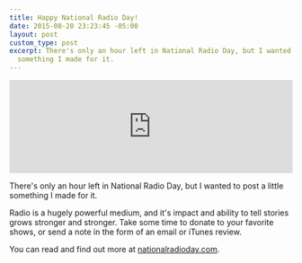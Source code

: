 ```yaml
---
title: Happy National Radio Day!
date: 2015-08-20 23:23:45 -05:00
layout: post
custom_type: post
excerpt: There's only an hour left in National Radio Day, but I wanted to post a little
  something I made for it.
---
```


<iframe width="100%" height="166" scrolling="no" frameborder="no" src="https://w.soundcloud.com/player/?url=https%3A//api.soundcloud.com/tracks/220146880&amp;color=ff5500&amp;auto_play=false&amp;hide_related=false&amp;show_comments=true&amp;show_user=true&amp;show_reposts=false"></iframe>

There's only an hour left in National Radio Day, but I wanted to post a little something I made for it.

Radio is a hugely powerful medium, and it's impact and ability to tell stories grows stronger and stronger. Take some time to donate to your favorite shows, or send a note in the form of an email or iTunes review.

You can read and find out more at [nationalradioday.com](http://www.nationalradioday.com/).

